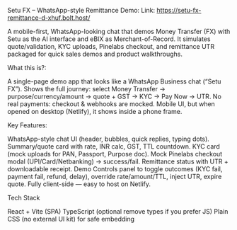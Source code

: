 Setu FX – WhatsApp-style Remittance Demo:
Link: https://setu-fx-remittance-d-xhuf.bolt.host/

A mobile-first, WhatsApp-looking chat that demos Money Transfer (FX) with Setu as the AI interface and eBIX as Merchant-of-Record. It simulates quote/validation, KYC uploads, Pinelabs checkout, and remittance UTR packaged for quick sales demos and product walkthroughs.

What this is?:

A single-page demo app that looks like a WhatsApp Business chat (“Setu FX”).
Shows the full journey: select Money Transfer → purpose/currency/amount → quote + GST → KYC → Pay Now → UTR.
No real payments: checkout & webhooks are mocked.
Mobile UI, but when opened on desktop (Netlify), it shows inside a phone frame.

Key Features:

WhatsApp-style chat UI (header, bubbles, quick replies, typing dots).
Summary/quote card with rate, INR calc, GST, TTL countdown.
KYC card (mock uploads for PAN, Passport, Purpose doc).
Mock Pinelabs checkout modal (UPI/Card/Netbanking) → success/fail.
Remittance status with UTR + downloadable receipt.
Demo Controls panel to toggle outcomes (KYC fail, payment fail, refund, delay), override rate/amount/TTL, inject UTR, expire quote.
Fully client-side — easy to host on Netlify.

Tech Stack

React + Vite (SPA)
TypeScript (optional remove types if you prefer JS)
Plain CSS (no external UI kit) for safe embedding
